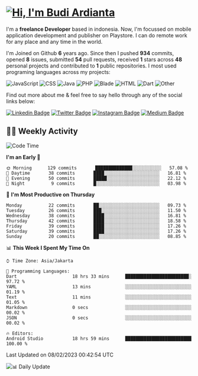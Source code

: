 # [![Hi, I'm Budi Ardianta](https://readme-typing-svg.herokuapp.com?size=24&vCenter=true&lines=%F0%9F%91%8B+Hi%2C+I'm+Budi+Ardianta+;%F0%9F%92%BB+Android+And+Web+Developer+)](https://git.io/typing-svg)

I'm a **freelance Developer** based in indonesia. Now, I'm focussed on mobile application development and publisher on Playstore. I can do remote work for any place and any time in the world.

I'm Joined on Github **6** years ago. Since then I pushed **934** commits, opened **8** issues, submitted **54** pull requests, received **1** stars across **48** personal projects and contributed to **1** public repositories.
I most used programing languages across my projects:

![JavaScript](https://img.shields.io/badge/-JavaScript-%23f1e05a?style=flat&logo=JavaScript&logoColor=white)
![CSS](https://img.shields.io/badge/-CSS-%23563d7c?style=flat&logo=CSS&logoColor=white)
![Java](https://img.shields.io/badge/-Java-%23b07219?style=flat&logo=Java&logoColor=white)
![PHP](https://img.shields.io/badge/-PHP-%234F5D95?style=flat&logo=PHP&logoColor=white)
![Blade](https://img.shields.io/badge/-Blade-%23f7523f?style=flat&logo=Blade&logoColor=white)
![HTML](https://img.shields.io/badge/-HTML-%23e34c26?style=flat&logo=HTML&logoColor=white)
![Dart](https://img.shields.io/badge/-Dart-%2300B4AB?style=flat&logo=Dart&logoColor=white)
![Other](https://img.shields.io/badge/-Other-%23ededed?style=flat&logo=Other&logoColor=white)

Find out more about me & feel free to say hello through any of the social links below:

[![Linkedin Badge](https://img.shields.io/badge/-budiardianata-blue?style=flat&logo=Linkedin&logoColor=white&link=https://www.linkedin.com/in/budiardianata/)](https://www.linkedin.com/in/budiardianata/)
[![Twitter Badge](https://img.shields.io/badge/-budiardianata-%231DA1F2.svg?style=flat&logo=twitter&logoColor=white&link=https://www.twitter.com/budiardianata)](https://www.linkedin.com/in/budiardianata/)
[![Instagram Badge](https://img.shields.io/badge/-budiardianata-purple?style=flat&logo=instagram&logoColor=white&link=https://instagram.com/budiardianata/)](https://instagram.com/budiardianata)
[![Medium Badge](https://img.shields.io/badge/-@budiardianata-%2312100E.svg?style=flat&logo=Medium&logoColor=white&link=https://medium.com/@budiardianata/)](https://medium.com/@budiardianata)

## 👨‍💻 Weekly Activity
<!--START_SECTION:waka-->
![Code Time](http://img.shields.io/badge/Code%20Time-1%2C636%20hrs%2056%20mins-blue)

**I'm an Early 🐤** 

```text
🌞 Morning      129 commits       ██████████████░░░░░░░░░░░   57.08 % 
🌆 Daytime       38 commits       ████░░░░░░░░░░░░░░░░░░░░░   16.81 % 
🌃 Evening       50 commits       █████░░░░░░░░░░░░░░░░░░░░   22.12 % 
🌙 Night          9 commits       █░░░░░░░░░░░░░░░░░░░░░░░░   03.98 % 

```
📅 **I'm Most Productive on Thursday** 

```text
Monday          22 commits       ██░░░░░░░░░░░░░░░░░░░░░░░   09.73 % 
Tuesday         26 commits       ███░░░░░░░░░░░░░░░░░░░░░░   11.50 % 
Wednesday       38 commits       ████░░░░░░░░░░░░░░░░░░░░░   16.81 % 
Thursday        42 commits       ████░░░░░░░░░░░░░░░░░░░░░   18.58 % 
Friday          39 commits       ████░░░░░░░░░░░░░░░░░░░░░   17.26 % 
Saturday        39 commits       ████░░░░░░░░░░░░░░░░░░░░░   17.26 % 
Sunday          20 commits       ██░░░░░░░░░░░░░░░░░░░░░░░   08.85 % 

```


📊 **This Week I Spent My Time On** 

```text
⌚︎ Time Zone: Asia/Jakarta

💬 Programming Languages: 
Dart                     18 hrs 33 mins      ████████████████████████░   97.72 % 
YAML                     13 mins             ░░░░░░░░░░░░░░░░░░░░░░░░░   01.19 % 
Text                     11 mins             ░░░░░░░░░░░░░░░░░░░░░░░░░   01.05 % 
Markdown                 0 secs              ░░░░░░░░░░░░░░░░░░░░░░░░░   00.02 % 
JSON                     0 secs              ░░░░░░░░░░░░░░░░░░░░░░░░░   00.02 % 

🔥 Editors: 
Android Studio           18 hrs 59 mins      █████████████████████████   100.00 % 

```


 Last Updated on 08/02/2023 00:42:54 UTC
<!--END_SECTION:waka-->

![📊 Daily Update](https://github.com/budiardianata/budiardianata/actions/workflows/update-activity.yml/badge.svg)
